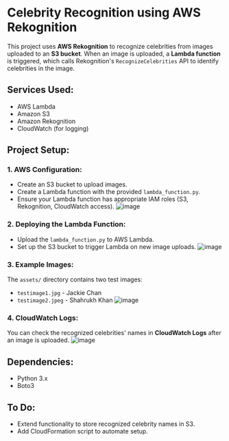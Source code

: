# Celebrity Recognition using AWS Rekognition

This project uses **AWS Rekognition** to recognize celebrities from images uploaded to an **S3 bucket**. When an image is uploaded, a **Lambda function** is triggered, which calls Rekognition's `RecognizeCelebrities` API to identify celebrities in the image.

## Services Used:
- AWS Lambda
- Amazon S3
- Amazon Rekognition
- CloudWatch (for logging)

## Project Setup:

### 1. AWS Configuration:
- Create an S3 bucket to upload images.
- Create a Lambda function with the provided `lambda_function.py`.
- Ensure your Lambda function has appropriate IAM roles (S3, Rekognition, CloudWatch access).
  ![image](https://github.com/user-attachments/assets/f34c9b06-02fb-44cf-9099-398ad8ce0000)


### 2. Deploying the Lambda Function:
- Upload the `lambda_function.py` to AWS Lambda.
- Set up the S3 bucket to trigger Lambda on new image uploads.
![image](https://github.com/user-attachments/assets/d93d38f1-82de-42c3-b8f9-a4cdd4c16896)

### 3. Example Images:
The `assets/` directory contains two test images:
- `testimage1.jpg` - Jackie Chan
- `testimage2.jpeg` - Shahrukh Khan
![image](https://github.com/user-attachments/assets/2a33e457-ae1e-4add-b788-f803d6dbe9cb)


### 4. CloudWatch Logs:
You can check the recognized celebrities' names in **CloudWatch Logs** after an image is uploaded.
![image](https://github.com/user-attachments/assets/19756787-ad81-4a33-81f9-1e9c9acac1c0)


## Dependencies:
- Python 3.x
- Boto3

## To Do:
- Extend functionality to store recognized celebrity names in S3.
- Add CloudFormation script to automate setup.
